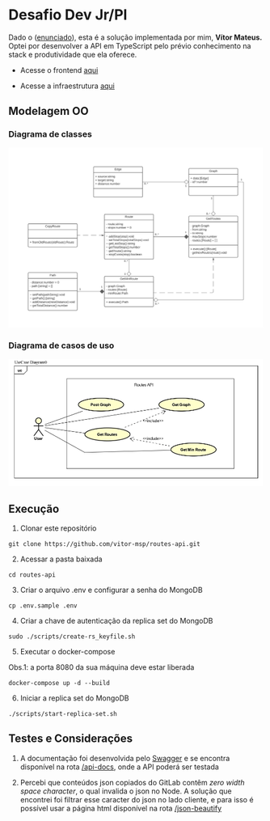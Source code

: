 # Desafio Dev Jr/Pl

Dado o ([enunciado](./README-stat.md)), esta é a solução implementada por mim, **Vítor Mateus.**
Optei por desenvolver a API em TypeScript pelo prévio conhecimento na stack e produtividade que ela oferece.

- Acesse o frontend [aqui](https://github.com/vitor-msp/routes-app)

- Acesse a infraestrutura [aqui](https://github.com/vitor-msp/routes-infra)

## Modelagem OO

### Diagrama de classes
![Diagrama de classes](./imgs/class-diagram.jpg)

### Diagrama de casos de uso
![Diagrama de casos de uso](./imgs/usecase-diagram.jpg)

## Execução

1. Clonar este repositório
```
git clone https://github.com/vitor-msp/routes-api.git
```

2. Acessar a pasta baixada
```
cd routes-api
```

3. Criar o arquivo .env e configurar a senha do MongoDB

```
cp .env.sample .env
```

4. Criar a chave de autenticação da replica set do MongoDB

```
sudo ./scripts/create-rs_keyfile.sh
```

5. Executar o docker-compose

Obs.1: a porta 8080 da sua máquina deve estar liberada

```
docker-compose up -d --build
```

6. Iniciar a replica set do MongoDB

```
./scripts/start-replica-set.sh

```

## Testes e Considerações

1. A documentação foi desenvolvida pelo [Swagger](https://swagger.io/) e se encontra disponível na rota [/api-docs](http://localhost:8080/api-docs/), onde a API poderá ser testada

2. Percebi que conteúdos json copiados do GitLab contêm *zero width space character*, o qual invalida o json no Node. A solução que encontrei foi filtrar esse caracter do json no lado cliente, e para isso é possível usar a página html disponível na rota [/json-beautify](http://localhost:8080/json-beautify)